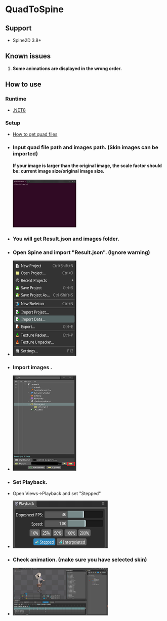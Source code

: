 # **QuadToSpine**

## Support

+ Spine2D 3.8+

## Known issues
1. **Some animations are displayed in the wrong order.**
## **How to use**

### **Runtime**

* [.NET8](https://dotnet.microsoft.com/zh-cn/download)

### **Setup**

* [How to get quad files](https://github.com/rufaswan/Web2D_Games/blob/master/docs/psxtools-steps.adoc)

+ ### Input quad file path and images path. (Skin images can be imported)
  #### If your image is larger than the original image, the scale factor should be: current image size/original image size. 
  <img height="150" src="MD/1.png" width="200"/>
+ ### You will get **Result.json** and **images** folder.

+ ### Open Spine and import "Result.json". (Ignore warning)

+  <img height="300" src="MD/2.png" width="200"/>

+ ### Import images .

+ <img height="300" src="MD/3.png" width="200"/>

+ ### Set Playback.
+ Open Views->Playback and set "Stepped"

+ <img height="150" src="MD/5.png" width="300"/>

+ ### Check animation. (make sure you have selected skin)

+ <img height="150" src="MD/4.png" width="300"/>
